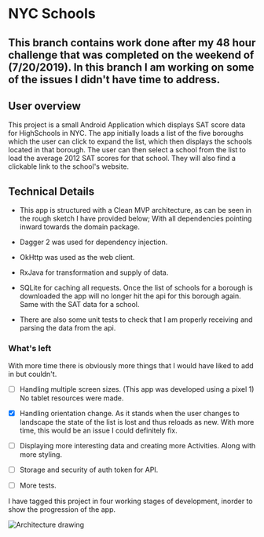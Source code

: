 # NYC Schools

## This branch contains work done after my 48 hour challenge that was completed on the weekend of (7/20/2019). In this branch I am working on some of the issues I didn't have time to address.

## User overview
<p>
    This project is a small Android Application which displays
    SAT score data for HighSchools in NYC. The app initially
    loads a list of the five boroughs which the user can click
    to expand the list, which then displays the schools
    located in that borough. The user can then select a school
    from the list to load the average 2012 SAT scores for that
    school. They will also find a clickable link to the
    school's website.
</p>

## Technical Details

* This app is structured with a Clean MVP architecture, as can be seen in the rough sketch I have provided below; With all dependencies pointing inward towards the domain package.

* Dagger 2 was used for dependency injection.

* OkHttp was used as the web client.

* RxJava for transformation and supply of data.

* SQLite for caching all requests. Once the list of schools for a borough is downloaded the app will no longer hit the api for this borough again. Same with the SAT data for a school.

* There are also some unit tests to check that I am properly receiving and parsing the data from the api.


### What's left

<p>
    With more time there is obviously more things that I
    would have liked to add in but couldn't.
</p>

- [ ] Handling multiple screen sizes. (This app was developed using a pixel 1) No tablet resources were made.

- [x] Handling orientation change. As it stands when the user changes to landscape the state of the list is lost and thus reloads as new. With more time, this would be an issue I could definitely fix.

- [ ] Displaying more interesting data and creating more Activities. Along with more styling.

- [ ] Storage and security of auth token for API.

- [ ] More tests.

<p>
    I have tagged this project in four working stages of development, inorder
    to show the progression of the app.
<p/>

![Architecture drawing](https://res.cloudinary.com/dgrwnfwr2/image/upload/v1563769706/nycschoolsproject_cu492w.jpg)